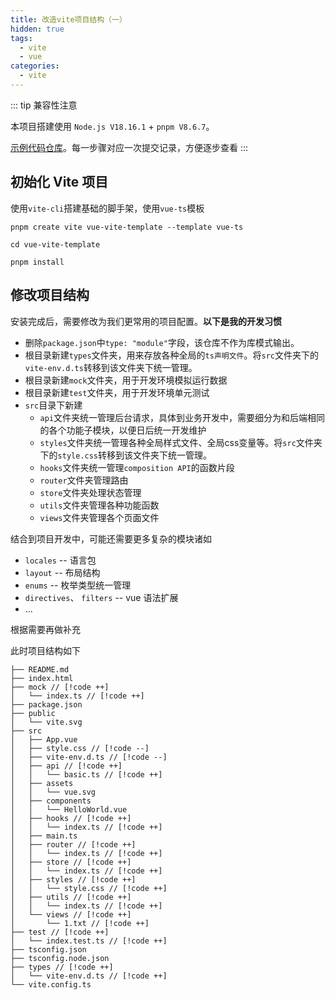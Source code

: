 ```yaml
---
title: 改造vite项目结构（一）
hidden: true
tags:
  - vite
  - vue
categories:
  - vite
---
```


::: tip 兼容性注意

本项目搭建使用 `Node.js V18.16.1` + `pnpm V8.6.7`。

[示例代码仓库](https://github.com/SingleDogNo1/vue-vite-template)。每一步骤对应一次提交记录，方便逐步查看
:::

## 初始化 Vite 项目

使用`vite-cli`搭建基础的脚手架，使用`vue-ts`模板

```shell
pnpm create vite vue-vite-template --template vue-ts

cd vue-vite-template

pnpm install
```

## 修改项目结构

安装完成后，需要修改为我们更常用的项目配置。**以下是我的开发习惯**

+ 删除`package.json`中`type: "module"`字段，该仓库不作为库模式输出。
+ 根目录新建`types`文件夹，用来存放各种全局的`ts声明文件`。将`src`文件夹下的`vite-env.d.ts`转移到该文件夹下统一管理。
+ 根目录新建`mock`文件夹，用于开发环境模拟运行数据
+ 根目录新建`test`文件夹，用于开发环境单元测试
+ `src`目录下新建
  + `api`文件夹统一管理后台请求，具体到业务开发中，需要细分为和后端相同的各个功能子模块，以便日后统一开发维护
  + `styles`文件夹统一管理各种全局样式文件、全局css变量等。将`src`文件夹下的`style.css`转移到该文件夹下统一管理。
  + `hooks`文件夹统一管理`composition API`的函数片段
  + `router`文件夹管理路由
  + `store`文件夹处理状态管理
  + `utils`文件夹管理各种功能函数
  + `views`文件夹管理各个页面文件

结合到项目开发中，可能还需要更多复杂的模块诸如

+ `locales` -- 语言包
+ `layout` -- 布局结构
+ `enums` -- 枚举类型统一管理
+ `directives`、 `filters` -- vue 语法扩展
+ ...

根据需要再做补充

此时项目结构如下

```text
├── README.md
├── index.html
├── mock // [!code ++]
│   └── index.ts // [!code ++]
├── package.json
├── public
│   └── vite.svg
├── src
│   ├── App.vue
│   ├── style.css // [!code --]
│   ├── vite-env.d.ts // [!code --]
│   ├── api // [!code ++]
│   │   └── basic.ts // [!code ++]
│   ├── assets
│   │   └── vue.svg
│   ├── components
│   │   └── HelloWorld.vue
│   ├── hooks // [!code ++]
│   │   └── index.ts // [!code ++]
│   ├── main.ts
│   ├── router // [!code ++]
│   │   └── index.ts // [!code ++]
│   ├── store // [!code ++]
│   │   └── index.ts // [!code ++]
│   ├── styles // [!code ++]
│   │   └── style.css // [!code ++]
│   ├── utils // [!code ++]
│   │   └── index.ts // [!code ++]
│   └── views // [!code ++]
│       └── 1.txt // [!code ++]
├── test // [!code ++]
│   └── index.test.ts // [!code ++]
├── tsconfig.json
├── tsconfig.node.json
├── types // [!code ++]
│   └── vite-env.d.ts // [!code ++]
└── vite.config.ts
```
